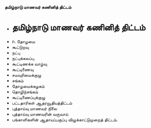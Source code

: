 **தமிழ்நாடு மாணவர் கணினித் திட்டம்**
- # தமிழ்நாடு மாணவர் கணினித் திட்டம்
- n. தோழமை
- கூட்டுறவு
- நட்பு
- நட்புக்கலப்பு
- கூட்டிணக்க வாழ்வு
- கூட்டிணைவு
- சமவுரிமைக்குழு
- சங்கம்
- தோழமைக்கழகம்
- தொழிற்சங்கம்
- கூட்டிணைப்புக்குழு
- பட்டதாரிகள் ஆதரவூதியத்திட்டம்
- புத்தாய்வு மாணவர் நிலை
- புத்தாய்வு மாணவரின் வருவாய்
- பங்காளிகளின் ஆதாயப்பகுப்பு விழுக்காட்டுமுறைத் திட்டம்.

